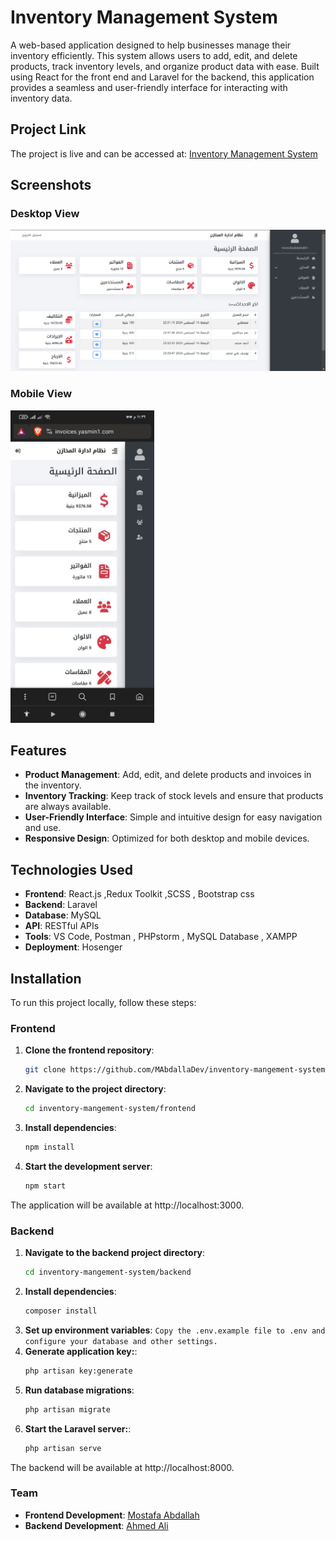 # Inventory Management System

A web-based application designed to help businesses manage their inventory efficiently. This system allows users to add, edit, and delete products, track inventory levels, and organize product data with ease. Built using React for the front end and Laravel for the backend, this application provides a seamless and user-friendly interface for interacting with inventory data.


## Project Link

The project is live and can be accessed at: [Inventory Management System](https://invoices.yasmin1.com/)

## Screenshots

### Desktop View
![Desktop View](./assets/desktop.png)

### Mobile View
<img src="./assets/photo.jpg" alt="phone View" style="height: 500px;" />

## Features

- **Product Management**: Add, edit, and delete products and invoices in the inventory.
- **Inventory Tracking**: Keep track of stock levels and ensure that products are always available.
- **User-Friendly Interface**: Simple and intuitive design for easy navigation and use.
- **Responsive Design**: Optimized for both desktop and mobile devices.

## Technologies Used

- **Frontend**: React.js ,Redux Toolkit ,SCSS , Bootstrap css 
- **Backend**: Laravel
- **Database**: MySQL
- **API**: RESTful APIs
- **Tools**: VS Code, Postman , PHPstorm , MySQL Database , XAMPP
- **Deployment**: Hosenger

## Installation

To run this project locally, follow these steps:

### Frontend

1. **Clone the frontend repository**:
   ```bash
   git clone https://github.com/MAbdallaDev/inventory-mangement-system.git
2. **Navigate to the project directory**:
   ```bash
   cd inventory-mangement-system/frontend
3. **Install dependencies**:
   ```bash
   npm install
4. **Start the development server**:
   ```bash
   npm start
The application will be available at http://localhost:3000.

### Backend
1. **Navigate to the backend project directory**:
   ```bash
   cd inventory-mangement-system/backend
   ```
2. **Install dependencies**:
   ```bash
   composer install
3. **Set up environment variables**:
   ```Copy the .env.example file to .env and configure your database and other settings.```
4. **Generate application key:**:
   ```bash
   php artisan key:generate
5. **Run database migrations**:
   ```bash
   php artisan migrate
5. **Start the Laravel server:**:
   ```bash
   php artisan serve
   ```

The backend will be available at http://localhost:8000.

### Team
- **Frontend Development**: [Mostafa Abdallah](https://www.linkedin.com/in/mostafa-abdallah0/)
- **Backend Development**: [Ahmed Ali](https://github.com/Ahmed2021Ali)
